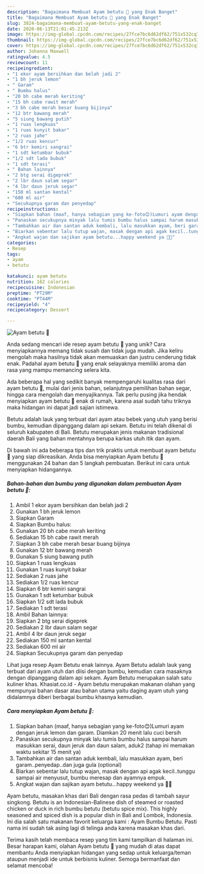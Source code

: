```yaml
---
description: "Bagaimana Membuat Ayam betutu 🍗 yang Enak Banget"
title: "Bagaimana Membuat Ayam betutu 🍗 yang Enak Banget"
slug: 3824-bagaimana-membuat-ayam-betutu-yang-enak-banget
date: 2020-06-13T21:01:45.213Z
image: https://img-global.cpcdn.com/recipes/27fce7bc6d62df62/751x532cq70/ayam-betutu-🍗-foto-resep-utama.jpg
thumbnail: https://img-global.cpcdn.com/recipes/27fce7bc6d62df62/751x532cq70/ayam-betutu-🍗-foto-resep-utama.jpg
cover: https://img-global.cpcdn.com/recipes/27fce7bc6d62df62/751x532cq70/ayam-betutu-🍗-foto-resep-utama.jpg
author: Johanna Maxwell
ratingvalue: 4.5
reviewcount: 11
recipeingredient:
- "1 ekor ayam bersihkan dan belah jadi 2"
- "1 bh jeruk lemon"
- " Garam"
- " Bumbu halus"
- "20 bh cabe merah keriting"
- "15 bh cabe rawit merah"
- "3 bh cabe merah besar buang bijinya"
- "12 btr bawang merah"
- "5 siung bawang putih"
- "1 ruas lengkuas"
- "1 ruas kunyit bakar"
- "2 ruas jahe"
- "1/2 ruas kencur"
- "6 btr kemiri sangrai"
- "1 sdt ketumbar bubuk"
- "1/2 sdt lada bubuk"
- "1 sdt terasi"
- " Bahan lainnya"
- "2 btg serai digeprek"
- "2 lbr daun salam segar"
- "4 lbr daun jeruk segar"
- "150 ml santan kental"
- "600 ml air"
- "Secukupnya garam dan penyedap"
recipeinstructions:
- "Siapkan bahan (maaf, hanya sebagian yang ke-foto😊)Lumuri ayam dengan jeruk lemon dan garam. Diamkan 20 menit lalu cuci bersih"
- "Panaskan secukupnya minyak lalu tumis bumbu halus sampai harum masukkan serai, daun jeruk dan daun salam, aduk2 (tahap ini memakan waktu sekitar 15 menit ya)"
- "Tambahkan air dan santan aduk kembali, lalu masukkan ayam, beri garam..penyedap..dan juga gula (optional)"
- "Biarkan sebentar lalu tutup wajan, masak dengan api agak kecil..tunggu sampai air menyusut, bumbu meresap dan ayamnya empuk."
- "Angkat wajan dan sajikan ayam betutu...happy weekend ya 🤗😊"
categories:
- Resep
tags:
- ayam
- betutu

katakunci: ayam betutu 
nutrition: 162 calories
recipecuisine: Indonesian
preptime: "PT29M"
cooktime: "PT44M"
recipeyield: "4"
recipecategory: Dessert

---
```



![Ayam betutu 🍗](https://img-global.cpcdn.com/recipes/27fce7bc6d62df62/751x532cq70/ayam-betutu-🍗-foto-resep-utama.jpg)

Anda sedang mencari ide resep ayam betutu 🍗 yang unik? Cara menyiapkannya memang tidak susah dan tidak juga mudah. Jika keliru mengolah maka hasilnya tidak akan memuaskan dan justru cenderung tidak enak. Padahal ayam betutu 🍗 yang enak selayaknya memiliki aroma dan rasa yang mampu memancing selera kita.

Ada beberapa hal yang sedikit banyak mempengaruhi kualitas rasa dari ayam betutu 🍗, mulai dari jenis bahan, selanjutnya pemilihan bahan segar, hingga cara mengolah dan menyajikannya. Tak perlu pusing jika hendak menyiapkan ayam betutu 🍗 enak di rumah, karena asal sudah tahu triknya maka hidangan ini dapat jadi sajian istimewa.

Betutu adalah lauk yang terbuat dari ayam atau bebek yang utuh yang berisi bumbu, kemudian dipanggang dalam api sekam. Betutu ini telah dikenal di seluruh kabupaten di Bali. Betutu merupakan jenis makanan tradisional daerah Bali yang bahan mentahnya berupa karkas utuh itik dan ayam.


Di bawah ini ada beberapa tips dan trik praktis untuk membuat ayam betutu 🍗 yang siap dikreasikan. Anda bisa menyiapkan Ayam betutu 🍗 menggunakan 24 bahan dan 5 langkah pembuatan. Berikut ini cara untuk menyiapkan hidangannya.

<!--inarticleads1-->

##### Bahan-bahan dan bumbu yang digunakan dalam pembuatan Ayam betutu 🍗:

1. Ambil 1 ekor ayam bersihkan dan belah jadi 2
1. Gunakan 1 bh jeruk lemon
1. Siapkan  Garam
1. Siapkan  Bumbu halus:
1. Gunakan 20 bh cabe merah keriting
1. Sediakan 15 bh cabe rawit merah
1. Siapkan 3 bh cabe merah besar buang bijinya
1. Gunakan 12 btr bawang merah
1. Gunakan 5 siung bawang putih
1. Siapkan 1 ruas lengkuas
1. Gunakan 1 ruas kunyit bakar
1. Sediakan 2 ruas jahe
1. Sediakan 1/2 ruas kencur
1. Siapkan 6 btr kemiri sangrai
1. Gunakan 1 sdt ketumbar bubuk
1. Siapkan 1/2 sdt lada bubuk
1. Sediakan 1 sdt terasi
1. Ambil  Bahan lainnya:
1. Siapkan 2 btg serai digeprek
1. Sediakan 2 lbr daun salam segar
1. Ambil 4 lbr daun jeruk segar
1. Sediakan 150 ml santan kental
1. Sediakan 600 ml air
1. Siapkan Secukupnya garam dan penyedap


Lihat juga resep Ayam Betutu enak lainnya. Ayam Betutu adalah lauk yang terbuat dari ayam utuh dan diisi dengan bumbu, kemudian cara masaknya dengan dipanggang dalam api sekam. Ayam Betutu merupakan salah satu kuliner khas. Khasiat.co.id - Ayam betutu merupakan makanan olahan yang mempunyai bahan dasar atau bahan utama yaitu daging ayam utuh yang didalamnya diberi berbagai bumbu khasnya kemudian. 

<!--inarticleads2-->

##### Cara menyiapkan Ayam betutu 🍗:

1. Siapkan bahan (maaf, hanya sebagian yang ke-foto😊)Lumuri ayam dengan jeruk lemon dan garam. Diamkan 20 menit lalu cuci bersih
1. Panaskan secukupnya minyak lalu tumis bumbu halus sampai harum masukkan serai, daun jeruk dan daun salam, aduk2 (tahap ini memakan waktu sekitar 15 menit ya)
1. Tambahkan air dan santan aduk kembali, lalu masukkan ayam, beri garam..penyedap..dan juga gula (optional)
1. Biarkan sebentar lalu tutup wajan, masak dengan api agak kecil..tunggu sampai air menyusut, bumbu meresap dan ayamnya empuk.
1. Angkat wajan dan sajikan ayam betutu...happy weekend ya 🤗😊


Ayam betutu, masakan khas dari Bali dengan rasa pedas di tambah sayur singkong. Betutu is an Indonesian-Balinese dish of steamed or roasted chicken or duck in rich bumbu betutu (betutu spice mix). This highly seasoned and spiced dish is a popular dish in Bali and Lombok, Indonesia. Ini dia salah satu makanan favorit keluarga kami : Ayam Bumbu Betutu. Pasti nama ini sudah tak asing lagi di telinga anda karena masakan khas dari. 

Terima kasih telah membaca resep yang tim kami tampilkan di halaman ini. Besar harapan kami, olahan Ayam betutu 🍗 yang mudah di atas dapat membantu Anda menyiapkan hidangan yang sedap untuk keluarga/teman ataupun menjadi ide untuk berbisnis kuliner. Semoga bermanfaat dan selamat mencoba!
